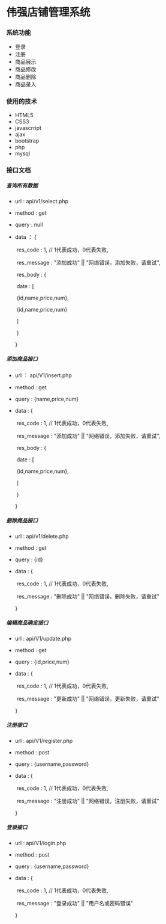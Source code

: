 # 伟强店铺管理系统

### 系统功能

* 登录
* 注册
* 商品展示
* 商品修改
* 商品删除
* 商品录入

### 使用的技术	

* HTML5
* CSS3
* javascrript
* ajax
* bootstrap
* php
* mysql

### 接口文档

##### 查询所有数据

* url : api/v1/select.php

* method : get

* query : null

* data ： {

  ​	res_code : 1, // 1代表成功，0代表失败,

  ​	res_message : "添加成功" || "网络错误，添加失败，请重试",

  ​	res_body : {

  ​		date : [

  ​			{id,name,price,num},

  ​			{id,name,price,num}

  ​		]

  ​	}

  }

##### 添加商品接口

* url ： api/V1/insert.php

* method : get

* query : {name,price,num}

* data : {

  ​	res_code : 1, // 1代表成功，0代表失败,

  ​	res_message : "添加成功" || "网络错误，添加失败，请重试",

  ​	res_body : {

  ​		date : [

  ​			{id,name,price,num},

  ​		]

  ​	}

  }

##### 删除商品接口

* url : api/v1/delete.php

* method : get

* query : {id}

* data : {

  ​	res_code : 1, // 1代表成功，0代表失败,

  ​	res_message : "删除成功" || "网络错误，删除失败，请重试"

  }

##### 编辑商品确定接口

* url : api/V1/update.php

* method : get

* query : {id,price,num}

* data : {

  ​	res_code : 1, // 1代表成功，0代表失败,

  ​	res_message : "更新成功" || "网络错误，更新失败，请重试"

  }

##### 注册接口

* url : api/V1/register.php

* method : post

* query : {username,password}

* data : {

  ​	res_code : 1, // 1代表成功，0代表失败,

  ​	res_message : "注册成功" || "网络错误，注册失败，请重试"

  }

##### 登录接口

- url : api/V1/login.php

- method : post

- query : {username,password}

- data : {

  ​	res_code : 1, // 1代表成功，0代表失败,

  ​	res_message : "登录成功" || "用户名或密码错误"

  }































































































